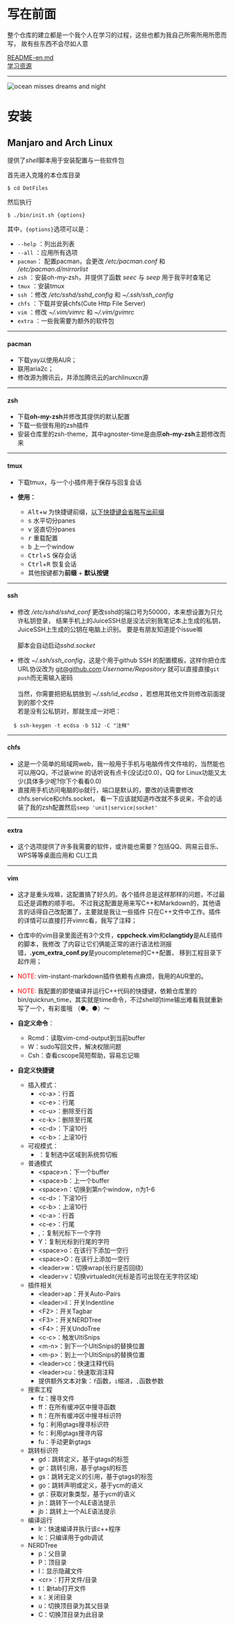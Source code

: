 # 写在前面
整个仓库的建立都是一个我个人在学习的过程，这些也都为我自己所需所用所愿而写，
故有些东西不会尽如人意

[README-en.md](README-en.md)  
[学习资源](learning-resource.md)  
***
![ocean misses dreams and night](ocean-3605547_1920.jpg)


# 安装
## Manjaro and Arch Linux
提供了*shell*脚本用于安装配置与一些软件包  

首先进入克隆的本仓库目录
```
$ cd DotFiles
```
然后执行
```
$ ./bin/init.sh {options}
```
其中，`{options}`选项可以是：  
* `--help` ：列出此列表
* `--all` ：应用所有选项
* `pacman`： 配置pacman，会更改 */etc/pacman.conf* 和 */etc/pacman.d/mirrorlist*
* `zsh` ：安装oh-my-zsh，并提供了函数 *seec* 与 *seep* 用于我平时查笔记
* `tmux` ：安装tmux
* `ssh` ：修改 */etc/sshd/sshd_config* 和 *~/.ssh/ssh_config*
* `chfs` ：下载并安装chfs(Cute Http File Server)
* `vim` ：修改 *~/.vim/vimrc* 和 *~/.vim/gvimrc*
* `extra` ：一些我需要为额外的软件包

***

#### pacman
* 下载yay以使用AUR；
* 联用aria2c；
* 修改源为腾讯云，并添加腾讯云的archlinuxcn源

***

#### zsh
* 下载**oh-my-zsh**并修改其提供的默认配置
* 下载一些很有用的zsh插件
* 安装仓库里的zsh-theme，其中agnoster-time是由原**oh-my-zsh**主题修改而来

***

#### tmux
* 下载tmux，与一个小插件用于保存与回复会话

* **使用：**
    * <kbd>Alt</kbd>+<kbd>w</kbd> 为快捷键前缀，<u>以下快捷键会省略写出前缀</u>
    * <kbd>s</kbd> 水平切分panes
    * <kbd>v</kbd> 竖直切分panes
    * <kbd>r</kbd> 重载配置
    * <kbd>b</kbd> 上一个window
    * <kbd>Ctrl</kbd>+<kbd>S</kbd> 保存会话
    * <kbd>Ctrl</kbd>+<kbd>R</kbd> 恢复会话
    * 其他按键都为**前缀** + **默认按键**

***

#### ssh
* 修改 */etc/sshd/sshd_conf* 更改sshd的端口号为50000，本来想设置为只允许私钥登录，
结果手机上的JuiceSSH总是没法识别我笔记本上生成的私钥，JuiceSSH上生成的公钥在电脑上识别。
要是有朋友知道提个issue嘛  
<br>脚本会自动启动*sshd.socket*

* 修改 *~/.ssh/ssh_config*，这是个用于github SSH 的配置模板，这样你把仓库URL协议改为
git@github.com:*Username/Repository* 就可以直接直接`git push`而无需输入密码  
<br>当然，你需要把把私钥放到 *~/.ssh/id_ecdsa* ，若想用其他文件则修改前面提到的那个文件  
若是没有公私钥对，那就生成一对吧：  
```
  $ ssh-keygen -t ecdsa -b 512 -C "注释"
```

***

#### chfs
* 这是一个简单的局域网web，我一般用于手机与电脑传传文件啥的，当然能也可以用QQ，不过装wine
的话听说有点卡(没试过0.0)，QQ for Linux功能又太少(具体多少呢?你下个看看0.0)
* 直接用手机访问电脑的ip就行，端口是默认的，要改的话需要修改chfs.service和chfs.socket，
看一下应该就知道咋改就不多说来，不会的话装了我的zsh配置然后`seep 'unit|service|socket'`

***

#### extra
* 这个选项提供了许多我需要的软件，或许能也需要？包括QQ、网易云音乐、WPS等等桌面应用和
CLI工具

***

#### vim
* 这才是重头戏嘛，这配置搞了好久的。各个插件总是这样那样的问题，不过最后还是调教的顺手啦。
不过我这配置是用来写C++和Markdown的，其他语言的话得自己改配置了，主要就是我让一些插件
只在C++文件中工作。插件的详情可以直接打开vimrc看，我写了注释；

* 仓库中的vim目录里面还有3个文件，**cppcheck.vim**和**clangtidy**是ALE插件的脚本，我修改
了内容让它们俩能正常的进行语法检测报错，**.ycm_extra_conf.py**是youcompleteme的C++配置，
移到工程目录下起作用；
* <font color=red>NOTE: </font>vim-instant-markdown插件依赖有点麻烦，我用的AUR里的。
* <font color=red>NOTE: </font>我配置的即使编译并运行C++代码的快捷键，依赖仓库里的
bin/quickrun_time，其实就是time命令，不过shell的time输出难看我就重新写了一个，有彩蛋哦
（●。●）～
* **自定义命令**：
    * Rcmd：读取vim-cmd-output到当前buffer
    * W：sudo写回文件，解决权限问题
    * Csh：查看cscope简短帮助，容易忘记嘛
* **自定义快捷键**
    * 插入模式：
        * \<c-a>：行首
        * \<c-e>：行尾
        * \<c-u>：删除至行首
        * \<c-k>：删除至行尾
        * \<c-d>：下滚10行
        * \<c-b>：上滚10行
    * 可视模式：
        * <c-c>：复制选中区域到系统剪切板
    * 普通模式
        * \<space>n：下一个buffer
        * \<space>b：上一个buffer
        * \<space>n：切换到第n个window，n为1-6
        * \<c-d>：下滚10行
        * \<c-b>：上滚10行
        * \<c-a>：行首
        * \<c-e>：行尾
        * ,：复制光标下一个字符
        * Y：复制光标到行尾的字符
        * \<space>o：在该行下添加一空行
        * \<space>O：在该行上添加一空行
        * \<leader>w：切换wrap(长行是否回绕)
        * \<leader>v：切换virtualedit(光标是否可出现在无字符区域)
    * 插件相关
        * \<leader>ap：开关Auto-Pairs
        * \<leader>il：开关Indentline
        * \<F2>：开关Tagbar
        * \<F3>：开关NERDTree
        * \<F4>：开关UndoTree
        * \<c-c>：触发UltiSnips
        * \<m-n>：到下一个UltiSnips的替换位置
        * \<m-p>：到上一个UltiSnips的替换位置
        * \<leader>cc：快速注释代码
        * \<leader>cu：快速取消注释
        * 提供额外文本对象：`f`函数，`i`缩进，`,`函数参数
    * 搜索工程
        * <leader>fz：搜寻文件
        * <leader>ff：在所有缓冲区中搜寻函数
        * <leader>ft：在所有缓冲区中搜寻标识符
        * <leader>fg：利用gtags搜寻标识符
        * <leader>fc：利用gtags搜寻内容
        * <leader>fu：手动更新gtags
    * 跳转标识符
        * gd：跳转定义，基于gtags的标签
        * gr：跳转引用，基于gtags的标签
        * gs：跳转无定义的引用，基于gtags的标签
        * go：跳转声明或定义，基于ycm的语义
        * gt：获取对象类型，基于ycm的语义
        * jn：跳转下一个ALE语法提示
        * jb：跳转上一个ALE语法提示
    * 编译运行
        * <space>lr：快速编译并执行该c++程序
        * <space>lc：只编译用于gdb调试
    * NERDTree
        * p：父目录
        * P：顶目录
        * I：显示隐藏文件
        * \<cr>：打开文件/目录
        * t：新tab打开文件
        * x：关闭目录
        * u：切换顶目录为其父目录
        * C：切换顶目录为此目录

